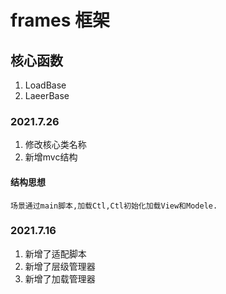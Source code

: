 # frames 框架

## 核心函数 
1. LoadBase
2. LaeerBase

### 2021.7.26
1. 修改核心类名称
2. 新增mvc结构

#### 结构思想
    场景通过main脚本,加载Ctl,Ctl初始化加载View和Modele.

### 2021.7.16

1. 新增了适配脚本
2. 新增了层级管理器
3. 新增了加载管理器
